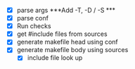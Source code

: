  - [x] parse args ***Add -T, -D / -S ***
 - [x] parse conf
 - [x] Run checks
 - [x] get #include files from sources
 - [x] generate makefile head using conf
 - [x] generate makefile body using sources
    - [x] include file look up

